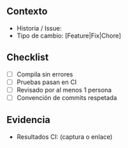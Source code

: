 ## Contexto
- Historia / Issue:
- Tipo de cambio: [Feature|Fix|Chore]

## Checklist
- [ ] Compila sin errores
- [ ] Pruebas pasan en CI
- [ ] Revisado por al menos 1 persona
- [ ] Convención de commits respetada

## Evidencia
- Resultados CI: (captura o enlace)
